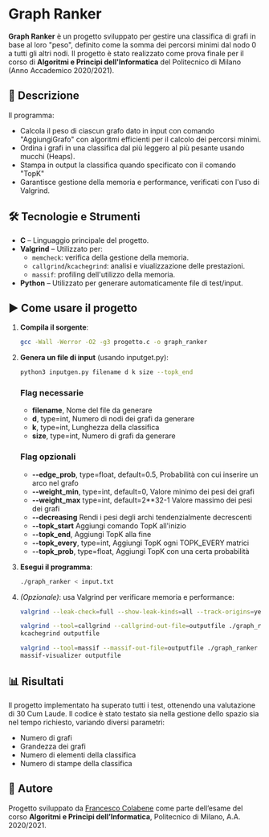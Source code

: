 # Graph Ranker

**Graph Ranker** è un progetto sviluppato per gestire una classifica di grafi in base al loro "peso", definito come la somma dei percorsi minimi dal nodo 0 a tutti gli altri nodi. Il progetto è stato realizzato come prova finale per il corso di **Algoritmi e Principi dell'Informatica** del Politecnico di Milano (Anno Accademico 2020/2021).

## 📌 Descrizione

Il programma:
- Calcola il peso di ciascun grafo dato in input con comando "AggiungiGrafo" con algoritmi efficienti per il calcolo dei percorsi minimi.
- Ordina i grafi in una classifica dal più leggero al più pesante usando mucchi (Heaps).
- Stampa in output la classifica quando specificato con il comando "TopK"
- Garantisce gestione della memoria e performance, verificati con l'uso di Valgrind.

## 🛠 Tecnologie e Strumenti

- **C** – Linguaggio principale del progetto.
- **Valgrind** – Utilizzato per:
  - `memcheck`: verifica della gestione della memoria.
  - `callgrind`/`kcachegrind`: analisi e viualizzazione delle prestazioni.
  - `massif`: profiling dell'utilizzo della memoria.
- **Python** – Utilizzato per generare automaticamente file di test/input.

## ▶️ Come usare il progetto

1. **Compila il sorgente**:
   ```bash
   gcc -Wall -Werror -O2 -g3 progetto.c -o graph_ranker
   ```

2. **Genera un file di input** (usando inputget.py):
   ```bash
   python3 inputgen.py filename d k size --topk_end
   ```
   ### Flag necessarie
   - **filename**, Nome del file da generare
   - **d**, type=int, Numero di nodi dei grafi da generare
   - **k**, type=int, Lunghezza della classifica
   - **size**, type=int, Numero di grafi da generare
   ### Flag opzionali
   - **--edge_prob**, type=float, default=0.5, Probabilità con cui inserire un arco nel grafo
   - **--weight_min**, type=int, default=0, Valore minimo dei pesi dei grafi
   - **--weight_max** type=int, default=2**32-1 Valore massimo dei pesi dei grafi
   - **--decreasing** Rendi i pesi degli archi tendenzialmente decrescenti
   - **--topk_start** Aggiungi comando TopK all'inizio
   - **--topk_end**, Aggiungi TopK alla fine
   - **--topk_every**, type=int, Aggiungi TopK ogni TOPK_EVERY matrici
   - **--topk_prob**, type=float, Aggiungi TopK con una certa probabilità

4. **Esegui il programma**:
   ```bash
   ./graph_ranker < input.txt
   ```

5. *(Opzionale)*: usa Valgrind per verificare memoria e performance:
   ```bash
   valgrind --leak-check=full --show-leak-kinds=all --track-origins=yes ./graph_ranker < input.txt
   
   valgrind --tool=callgrind --callgrind-out-file=outputfile ./graph_ranker < input.txt
   kcachegrind outputfile

   valgrind --tool=massif --massif-out-file=outputfile ./graph_ranker < input.txt
   massif-visualizer outputfile
   ```

## 📊 Risultati

Il progetto implementato ha superato tutti i test, ottenendo una valutazione di 30 Cum Laude. Il codice è stato testato sia nella gestione dello spazio sia nel tempo richiesto, variando diversi parametri:
- Numero di grafi
- Grandezza dei grafi
- Numero di elementi della classifica
- Numero di stampe della classifica

## 👤 Autore

Progetto sviluppato da [Francesco Colabene](https://github.com/FrancescoColabene) come parte dell’esame del corso **Algoritmi e Principi dell’Informatica**, Politecnico di Milano, A.A. 2020/2021.
